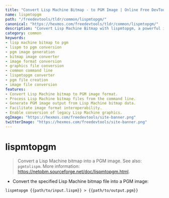 ```yaml
---
title: "Convert Lisp Machine Bitmap - to PGM Image | Online Free DevTools by Hexmos"
name: lispmtopgm
path: "/freedevtools/tldr/common/lispmtopgm/"
canonical: "https://hexmos.com/freedevtools/tldr/common/lispmtopgm/"
description: "Convert Lisp Machine Bitmap with lispmtopgm, a powerful image converter. Transform Lisp Machine graphics to PGM format easily. Free online tool, no registration required."
category: common
keywords:
- lisp machine bitmap to pgm
- lispm to pgm conversion
- pgm image generation
- bitmap image converter
- image format conversion
- graphics file conversion
- common command line
- lispmtopgm converter
- pgm file creation
- image file conversion
features:
- Convert Lisp Machine bitmap to PGM image format.
- Process Lisp Machine bitmap files from the command line.
- Generate PGM image output from Lisp Machine bitmap data.
- Facilitate image format interoperability.
- Enable conversion of legacy Lisp Machine graphics.
ogImage: "https://hexmos.com/freedevtools/site-banner.png"
twitterImage: "https://hexmos.com/freedevtools/site-banner.png"
---
```


# lispmtopgm

> Convert a Lisp Machine bitmap into a PGM image.
> See also: `pgmtolispm`.
> More information: <https://netpbm.sourceforge.net/doc/lispmtopgm.html>.

- Convert the specified Lisp Machine bitmap file into a PGM image:

`lispmtopgm {{path/to/input.lispm}} > {{path/to/output.pgm}}`

